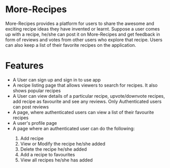 # More-Recipes

More-Recipes provides a platform for users to share the awesome and exciting recipe ideas they have invented or learnt.
Suppose a user comes up with a recipe, he/she can post it on More-Recipes and get feedback in form of reviews and votes from other users who explore that recipe. Users can also keep a list of their favorite recipes on the application.

 # Features
<ul>
<li>A User can sign up and sign in to use app</li>
    
<li>A recipe listing page that allows viewers to search for recipes. It also shows popular recipes</li>

<li>A User can view details of a particular recipe, upvote/downvote recipes, add recipe as favourite and see any reviews. Only Authenticated users can post reviews</li>

<li>A page, where authenticated users can view a list of their favourite recipes</li>

<li>A user's profile page</li>

<li>A page where an authenticated user can do the following:</li>
        <ol>
        <li>Add recipe</li>
        <li>View or Modify the recipe he/she added</li>
        <li> Delete the recipe he/she added </li>
        <li> Add a recipe to favourites </li>
        <li> View all recipes he/she has added </li>
        </ol>

</ul>